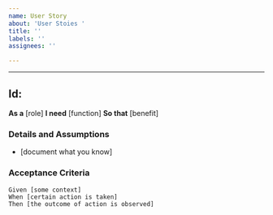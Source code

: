 ```yaml
---
name: User Story
about: 'User Stoies '
title: ''
labels: ''
assignees: ''

---
```


---
Id:
---

**As a** [role]
**I need** [function]
**So that** [benefit]

### Details and Assumptions
* [document what you know]

### Acceptance Criteria

```gherkin
Given [some context]
When [certain action is taken]
Then [the outcome of action is observed]
